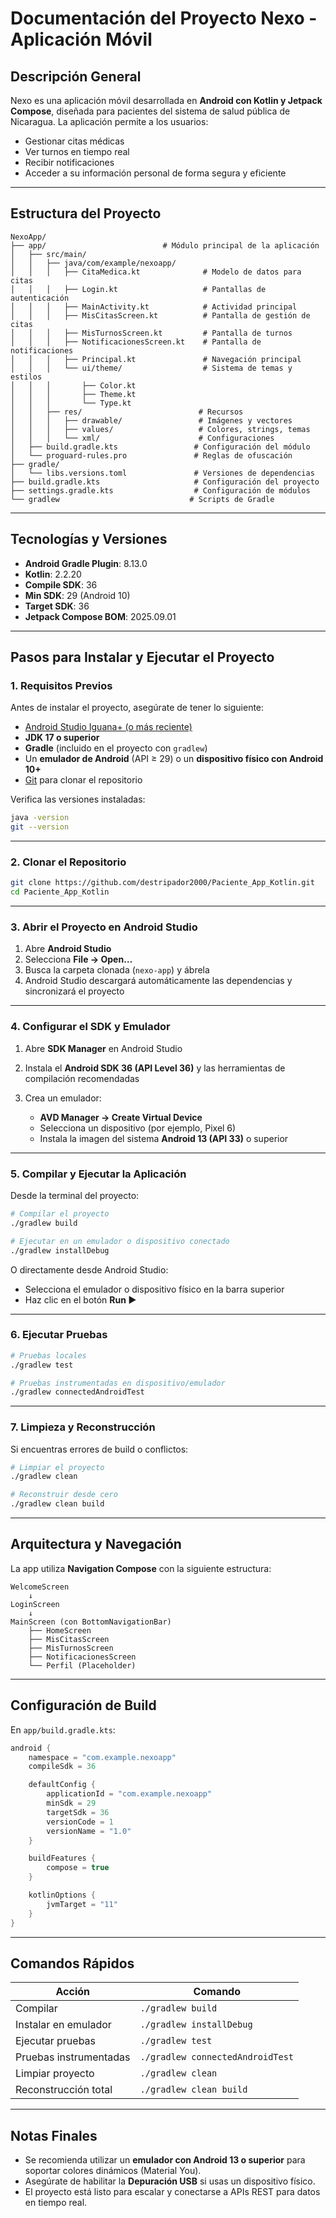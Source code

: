 
# Documentación del Proyecto Nexo - Aplicación Móvil

## Descripción General

Nexo es una aplicación móvil desarrollada en **Android con Kotlin y Jetpack Compose**, diseñada para pacientes del sistema de salud pública de Nicaragua.
La aplicación permite a los usuarios:

* Gestionar citas médicas
* Ver turnos en tiempo real
* Recibir notificaciones
* Acceder a su información personal de forma segura y eficiente

---

## Estructura del Proyecto

```
NexoApp/
├── app/                          # Módulo principal de la aplicación
│   ├── src/main/
│   │   ├── java/com/example/nexoapp/
│   │   │   ├── CitaMedica.kt              # Modelo de datos para citas
│   │   │   ├── Login.kt                   # Pantallas de autenticación
│   │   │   ├── MainActivity.kt            # Actividad principal
│   │   │   ├── MisCitasScreen.kt          # Pantalla de gestión de citas
│   │   │   ├── MisTurnosScreen.kt         # Pantalla de turnos
│   │   │   ├── NotificacionesScreen.kt    # Pantalla de notificaciones
│   │   │   ├── Principal.kt               # Navegación principal
│   │   │   └── ui/theme/                  # Sistema de temas y estilos
│   │   │       ├── Color.kt
│   │   │       ├── Theme.kt
│   │   │       └── Type.kt
│   │   ├── res/                          # Recursos
│   │   │   ├── drawable/                 # Imágenes y vectores
│   │   │   ├── values/                   # Colores, strings, temas
│   │   │   └── xml/                      # Configuraciones
│   ├── build.gradle.kts                 # Configuración del módulo
│   └── proguard-rules.pro               # Reglas de ofuscación
├── gradle/
│   └── libs.versions.toml               # Versiones de dependencias
├── build.gradle.kts                     # Configuración del proyecto
├── settings.gradle.kts                  # Configuración de módulos
└── gradlew                             # Scripts de Gradle
```

---

## Tecnologías y Versiones

* **Android Gradle Plugin**: 8.13.0
* **Kotlin**: 2.2.20
* **Compile SDK**: 36
* **Min SDK**: 29 (Android 10)
* **Target SDK**: 36
* **Jetpack Compose BOM**: 2025.09.01

---

## Pasos para Instalar y Ejecutar el Proyecto

### 1. **Requisitos Previos**

Antes de instalar el proyecto, asegúrate de tener lo siguiente:

* [Android Studio Iguana+ (o más reciente)](https://developer.android.com/studio)
* **JDK 17 o superior**
* **Gradle** (incluido en el proyecto con `gradlew`)
* Un **emulador de Android** (API ≥ 29) o un **dispositivo físico con Android 10+**
* [Git](https://git-scm.com/) para clonar el repositorio

Verifica las versiones instaladas:

```bash
java -version
git --version
```

---

### 2. **Clonar el Repositorio**

```bash
git clone https://github.com/destripador2000/Paciente_App_Kotlin.git
cd Paciente_App_Kotlin
```

---

### 3. **Abrir el Proyecto en Android Studio**

1. Abre **Android Studio**
2. Selecciona **File → Open…**
3. Busca la carpeta clonada (`nexo-app`) y ábrela
4. Android Studio descargará automáticamente las dependencias y sincronizará el proyecto

---

### 4. **Configurar el SDK y Emulador**

1. Abre **SDK Manager** en Android Studio
2. Instala el **Android SDK 36 (API Level 36)** y las herramientas de compilación recomendadas
3. Crea un emulador:

   * **AVD Manager → Create Virtual Device**
   * Selecciona un dispositivo (por ejemplo, Pixel 6)
   * Instala la imagen del sistema **Android 13 (API 33)** o superior

---

### 5. **Compilar y Ejecutar la Aplicación**

Desde la terminal del proyecto:

```bash
# Compilar el proyecto
./gradlew build

# Ejecutar en un emulador o dispositivo conectado
./gradlew installDebug
```

O directamente desde Android Studio:

* Selecciona el emulador o dispositivo físico en la barra superior
* Haz clic en el botón **Run ▶️**

---

### 6. **Ejecutar Pruebas**

```bash
# Pruebas locales
./gradlew test

# Pruebas instrumentadas en dispositivo/emulador
./gradlew connectedAndroidTest
```

---

### 7. **Limpieza y Reconstrucción**

Si encuentras errores de build o conflictos:

```bash
# Limpiar el proyecto
./gradlew clean

# Reconstruir desde cero
./gradlew clean build
```

---

## Arquitectura y Navegación

La app utiliza **Navigation Compose** con la siguiente estructura:

```
WelcomeScreen
    ↓
LoginScreen
    ↓
MainScreen (con BottomNavigationBar)
    ├── HomeScreen
    ├── MisCitasScreen
    ├── MisTurnosScreen
    ├── NotificacionesScreen
    └── Perfil (Placeholder)
```

---

## Configuración de Build

En `app/build.gradle.kts`:

```kotlin
android {
    namespace = "com.example.nexoapp"
    compileSdk = 36

    defaultConfig {
        applicationId = "com.example.nexoapp"
        minSdk = 29
        targetSdk = 36
        versionCode = 1
        versionName = "1.0"
    }

    buildFeatures {
        compose = true
    }

    kotlinOptions {
        jvmTarget = "11"
    }
}
```

---

## Comandos Rápidos

| Acción                 | Comando                          |
| ---------------------- | -------------------------------- |
| Compilar               | `./gradlew build`                |
| Instalar en emulador   | `./gradlew installDebug`         |
| Ejecutar pruebas       | `./gradlew test`                 |
| Pruebas instrumentadas | `./gradlew connectedAndroidTest` |
| Limpiar proyecto       | `./gradlew clean`                |
| Reconstrucción total   | `./gradlew clean build`          |

---

## Notas Finales

* Se recomienda utilizar un **emulador con Android 13 o superior** para soportar colores dinámicos (Material You).
* Asegúrate de habilitar la **Depuración USB** si usas un dispositivo físico.
* El proyecto está listo para escalar y conectarse a APIs REST para datos en tiempo real.

